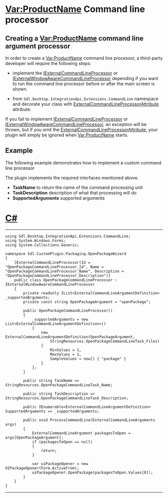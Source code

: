 <Var:ProductName> Command line processor 
====
Creating a <Var:ProductName> command line argument processor
---

In order to create a <Var:ProductName> command line processor, a third-party developer will require the following steps:

* implement the [IExternalCommandLineProcessor](../../api/integration/Sdl.Desktop.IntegrationApi.Extensions.CommandLine.IExternalCommandLineProcessor.yml) or [IExternalWindowAwareCommandLineProcessor](../../api/integration/Sdl.Desktop.IntegrationApi.Extensions.CommandLine.IExternalWindowAwareCommandLineProcessor.yml) depending if you want to run the command line processor before or after the main screen is shown. 

* from `Sdl.Desktop.IntegrationApi.Extensions.CommandLine` namespace and decorate your class with [ExternalCommandLineProcessorAttribute](../../api/integration/Sdl.Desktop.IntegrationApi.Extensions.CommandLine.ExternalCommandLineProcessorAttribute.yml) attribute. 

If you fail to implement [IExternalCommandLineProcessor](../../api/integration/Sdl.Desktop.IntegrationApi.Extensions.CommandLine.IExternalCommandLineProcessor.yml) or [IExternalWindowAwareCommandLineProcessor](../../api/integration/Sdl.Desktop.IntegrationApi.Extensions.CommandLine.IExternalWindowAwareCommandLineProcessor.yml),  an exception will be thrown, but if you omit the [ExternalCommandLineProcessorAttribute](../../api/integration/Sdl.Desktop.IntegrationApi.Extensions.CommandLine.ExternalCommandLineProcessorAttribute.yml), your plugin will simply be ignored when <Var:ProductName> starts.

Example
-----
The following example demonstrates how to implement a custom command line processor

The plugin implements the required interfaces mentioned above.

* **TaskName** to return the name of the command processing unit
* **TaskDescription** description of what that processing will do 
* **SupportedArguments** supported arguments

# [C#](#tab/tabid-1)
****
```
using Sdl.Desktop.IntegrationApi.Extensions.CommandLine;
using System.Windows.Forms;
using System.Collections.Generic;

namespace Sdl.CustomPlugin.Packaging.OpenPackageWizard
{
    [ExternalCommandLineProcessor(Id = "OpenPackageCommandLineProcessor_Id", Name = "OpenPackageCommandLineProcessor_Name", Description = "OpenPackageCommandLineProcessor_Description")]
    public class OpenPackageCommandLineProcessor : IExternalWindowAwareCommandLineProcessor
    {
        private readonly IList<ExternalCommandLineArgumentDefinition> _supportedArguments;
        private const string OpenPackageArgument = "openPackage";

        public OpenPackageCommandLineProcessor()
        {
            _supportedArguments = new List<ExternalCommandLineArgumentDefinition>()
            {
                new ExternalCommandLineArgumentDefinition(OpenPackageArgument,
                    StringResources.OpenPackageCommandLineTask_Files)
                {
                    MinValues = 1,
                    MaxValues = 1,
                    SampleValues = new[] { "package" }
                }
            };
        }

        public string TaskName => StringResources.OpenPackageCommandLineTask_Name;

        public string TaskDescription => StringResources.OpenPackageCommandLineTask_Description;

        public IEnumerable<ExternalCommandLineArgumentDefinition> SupportedArguments => _supportedArguments;

        public void ProcessCommandLine(ExternalCommandLineArguments args)
        {
            ExternalCommandLineArgument packagesToOpen = args[OpenPackageArgument];
            if (packagesToOpen == null)
            {
                return;
            }

            var uiPackageOpener = new UIPackageOpener(Form.ActiveFrom);
            uiPackageOpener.OpenPackage(packagesToOpen.Values[0]);
        }
    }
}
```
****
